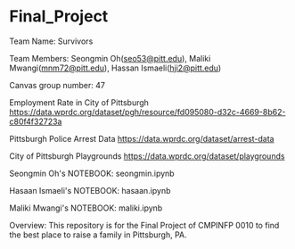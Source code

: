 # Final_Project

Team Name: Survivors

Team Members: Seongmin Oh(seo53@pitt.edu), Maliki Mwangi(mnm72@pitt.edu), Hassan Ismaeli(hji2@pitt.edu)

Canvas group number: 47

Employment Rate in City of Pittsburgh
https://data.wprdc.org/dataset/pgh/resource/fd095080-d32c-4669-8b62-c80f4f32723a

Pittsburgh Police Arrest Data
https://data.wprdc.org/dataset/arrest-data

City of Pittsburgh Playgrounds
https://data.wprdc.org/dataset/playgrounds

Seongmin Oh's NOTEBOOK: seongmin.ipynb

Hasaan Ismaeli's NOTEBOOK: hasaan.ipynb

Maliki Mwangi's NOTEBOOK: maliki.ipynb

Overview: This repository is for the Final Project of CMPINFP 0010 to find the best place to raise a family in Pittsburgh, PA.
